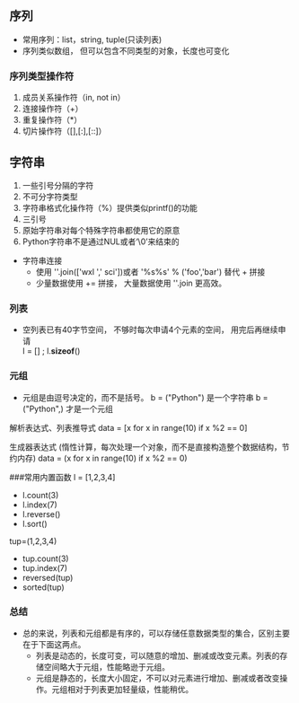 ## 序列
 - 常用序列：list，string, tuple(只读列表)
 - 序列类似数组， 但可以包含不同类型的对象，长度也可变化
  

### 序列类型操作符

1. 成员关系操作符（in, not in）
2. 连接操作符（+）
3. 重复操作符（*）
4. 切片操作符（[],[:],[::]）

## 字符串

1. 一些引号分隔的字符
2. 不可分字符类型
3. 字符串格式化操作符（%）提供类似printf()的功能
4. 三引号
5. 原始字符串对每个特殊字符串都使用它的原意
6. Python字符串不是通过NUL或者‘\0’来结束的
- 字符串连接
  - 使用 ''.join(['wxl ',' sci'])或者 '%s%s' % ('foo','bar') 替代 + 拼接
  - 少量数据使用 += 拼接，  大量数据使用 ''.join 更高效。


### 列表
- 空列表已有40字节空间， 不够时每次申请4个元素的空间， 用完后再继续申请  
  l = [] ; l.__sizeof__()
  




### 元组
- 元组是由逗号决定的，而不是括号。
   b = ("Python") 是一个字符串
   b = ("Python",) 才是一个元组



解析表达式、列表推导式
data = [x for x in range(10) if x %2 == 0]

生成器表达式 (惰性计算，每次处理一个对象，而不是直接构造整个数据结构，节约内存)
data = (x for x in range(10) if x %2 == 0)


###常用内置函数
 l = [1,2,3,4]
 - l.count(3)
 - l.index(7)
 - l.reverse()
 - l.sort()
 
 tup=(1,2,3,4)
 - tup.count(3)
 - tup.index(7)
 - reversed(tup)
 - sorted(tup)
 
 ### 总结
 
 - 总的来说，列表和元组都是有序的，可以存储任意数据类型的集合，区别主要在于下面这两点。  
   - 列表是动态的，长度可变，可以随意的增加、删减或改变元素。列表的存储空间略大于元组，性能略逊于元组。  
   - 元组是静态的，长度大小固定，不可以对元素进行增加、删减或者改变操作。元组相对于列表更加轻量级，性能稍优。